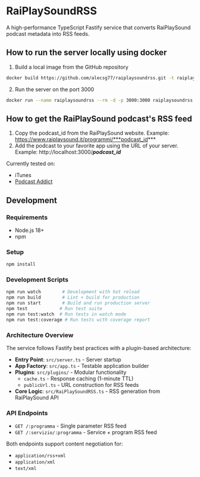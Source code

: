# RaiPlaySoundRSS

A high-performance TypeScript Fastify service that converts RaiPlaySound podcast metadata into RSS feeds.

## How to run the server locally using docker

1. Build a local image from the GitHub repository
```bash
docker build https://github.com/alecsg77/raiplaysoundrss.git -t raiplaysoundrss
```
2. Run the server on the port 3000
```bash
docker run --name raiplaysoundrss --rm -d -p 3000:3000 raiplaysoundrss
```

## How to get the RaiPlaySound podcast's RSS feed

1. Copy the podcast_id from the RaiPlaySound website.
Example: https://www.raiplaysound.it/programmi/***podcast_id***
2. Add the podcast to your favorite app using the URL of your server.
Example: http://localhost:3000/***podcast_id***

Currently tested on:
- iTunes
- [Podcast Addict](https://podcastaddict.com/)

## Development

### Requirements
- Node.js 18+
- npm

### Setup
```bash
npm install
```

### Development Scripts
```bash
npm run watch        # Development with hot reload
npm run build        # Lint + build for production
npm run start        # Build and run production server
npm test            # Run test suite
npm run test:watch  # Run tests in watch mode
npm run test:coverage # Run tests with coverage report
```

### Architecture Overview

The service follows Fastify best practices with a plugin-based architecture:

- **Entry Point**: `src/server.ts` - Server startup
- **App Factory**: `src/app.ts` - Testable application builder
- **Plugins**: `src/plugins/` - Modular functionality
  - `cache.ts` - Response caching (1-minute TTL)
  - `publicUrl.ts` - URL construction for RSS feeds
- **Core Logic**: `src/RaiPlaySoundRSS.ts` - RSS generation from RaiPlaySound API

### API Endpoints

- `GET /:programma` - Single parameter RSS feed
- `GET /:servizio/:programma` - Service + program RSS feed

Both endpoints support content negotiation for:
- `application/rss+xml`
- `application/xml`
- `text/xml`